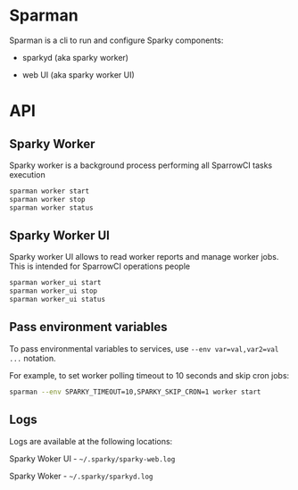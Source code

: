 # Sparman

Sparman is a cli to run and configure Sparky components:

- sparkyd (aka sparky worker)

- web UI (aka sparky worker UI)

# API

## Sparky Worker

Sparky worker is a background process performing all SparrowCI tasks execution

```bash
sparman worker start
sparman worker stop
sparman worker status
```

## Sparky Worker UI

Sparky worker UI allows to read worker reports and manage worker jobs. This
is intended for SparrowCI operations people

```bash
sparman worker_ui start
sparman worker_ui stop
sparman worker_ui status
```

## Pass environment variables

To pass environmental variables to services, use `--env var=val,var2=val ...` notation.

For example, to set worker polling timeout to 10 seconds and skip cron jobs:

```bash
sparman --env SPARKY_TIMEOUT=10,SPARKY_SKIP_CRON=1 worker start
```

## Logs

Logs are available at the following locations:

Sparky Woker UI - `~/.sparky/sparky-web.log`

Sparky Woker - `~/.sparky/sparkyd.log`

